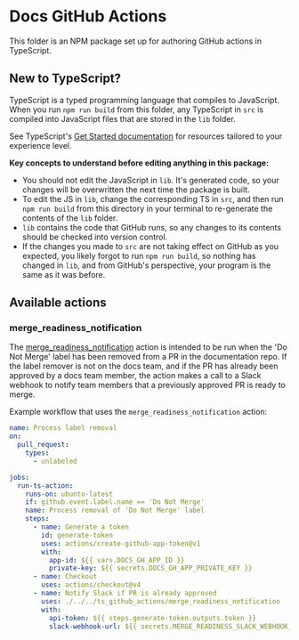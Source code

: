 # Docs GitHub Actions

This folder is an NPM package set up for authoring GitHub actions in TypeScript.

## New to TypeScript?

TypeScript is a typed programming language that compiles to JavaScript. When you run `npm run build` from this folder, any TypeScript in `src` is compiled into JavaScript files that are stored in the `lib` folder.

See TypeScript's [Get Started documentation][1] for resources tailored to your experience level.

**Key concepts to understand before editing anything in this package:**

- You should not edit the JavaScript in `lib`. It's generated code, so your changes will be overwritten the next time the package is built.
- To edit the JS in `lib`, change the corresponding TS in `src`, and then run `npm run build` from this directory in your terminal to re-generate the contents of the `lib` folder.
- `lib` contains the code that GitHub runs, so any changes to its contents should be checked into version control.
- If the changes you made to `src` are not taking effect on GitHub as you expected, you likely forgot to run `npm run build`, so nothing has changed in `lib`, and from GitHub's perspective, your program is the same as it was before.

## Available actions

### merge_readiness_notification

The [merge_readiness_notification][2] action is intended to be run when the 'Do Not Merge' label has been removed from a PR in the documentation repo. If the label remover is not on the docs team, and if the PR has already been approved by a docs team member, the action makes a call to a Slack webhook to notify team members that a previously approved PR is ready to merge.

Example workflow that uses the `merge_readiness_notification` action:

```yaml
name: Process label removal
on: 
  pull_request:
    types:
      - unlabeled

jobs:
  run-ts-action:
    runs-on: ubuntu-latest
    if: github.event.label.name == 'Do Not Merge'
    name: Process removal of 'Do Not Merge' label
    steps:
      - name: Generate a token
        id: generate-token
        uses: actions/create-github-app-token@v1
        with:
          app-id: ${{ vars.DOCS_GH_APP_ID }}
          private-key: ${{ secrets.DOCS_GH_APP_PRIVATE_KEY }}
      - name: Checkout
        uses: actions/checkout@v4
      - name: Notify Slack if PR is already approved
        uses: ./../../ts_github_actions/merge_readiness_notification
        with: 
          api-token: ${{ steps.generate-token.outputs.token }}
          slack-webhook-url: ${{ secrets.MERGE_READINESS_SLACK_WEBHOOK_URL }}
```

[1]: https://www.typescriptlang.org/docs/#:~:text=TypeScript%20Documentation-,Get%20Started,-Quick%20introductions%20based
[2]: ./merge_readiness_notification/action.yml